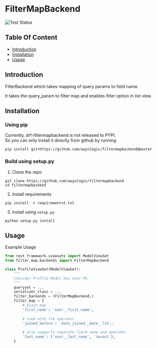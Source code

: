 # FilterMapBackend

![Test Status](https://github.com/aayulogic/filtermapbackend/actions/workflows/tests.yml/badge.svg?branch=master)

## Table Of Content
* [Introduction](#introduction)
* [Installation](#installation)  
* [Usage](#usage)  

## Introduction
FilterBackend which takes mapping of query params to field name.

It takes the query_param to filter map and enables filter option in list view.

## Installation
### Using pip
Currently, drf-filtermapbackend is not released to PYPI. \
So you can only install
it directly from github by running
```shell
pip install git+https://github.com/aayulogic/filtermapbackend@master
```
### Build using setup.py
1. Clone the repo
```shell
git clone https://github.com/aayulogic/filtermapbackend
cd filtermapbackend
```
2. Install requirements
```shell
pip install -r requirementst.txt
```
3. Install using `setup.py`
```shell
python setup.py install
```

## Usage
Example Usage
```python
from rest_framework.viewsets import ModelViewSet
from filter_map.backends import FilterMapBackend

class ProfileViewSet(ModelViewSet):
    """
    Consider Profile Model has user FK,
    """
    queryset = ...
    serializer_class = ...
    filter_backends = (FilterMapBackend,)
    filter_map = {
        # plain map
        'first_name': 'user__first_name',
        
        # used with lte operator
        'joined_before': 'date_joined__date__lte',
        
        # also supports separate field name and operator 
        'last_name': ('user__last_name', 'iexact'),
    }
    
```

